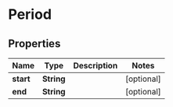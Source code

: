 

# Period


## Properties

| Name | Type | Description | Notes |
|------------ | ------------- | ------------- | -------------|
|**start** | **String** |  |  [optional] |
|**end** | **String** |  |  [optional] |



